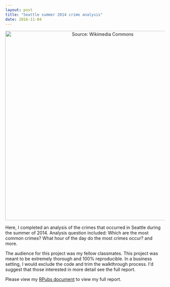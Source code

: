 ```yaml
---
layout: post
title: "Seattle summer 2014 crime analysis"
date: 2016-11-04
---
```

<center><img src="https://upload.wikimedia.org/wikipedia/commons/c/cc/Police_Line_Crime_Scene_2498847226.jpg" alt="Source: Wikimedia Commons" width="600px" />
</center>
  
Here, I completed an analysis of the crimes that occurred in Seattle during the
summer of 2014. Analysis question included: Which are the most common crimes? What hour of
the day do the most crimes occur? and more.  

The audience for this project was my fellow classmates. This project was meant to be 
extremely thorough and 100% reproducible. In a business setting, I would exclude the code
and trim the walkthrough process. I'd suggest that those interested in more detail see the 
full report.

  
Please view my [RPubs document](http://rpubs.com/kafay/Seattle-summer-crime-data-2014-analysis)
to view my full report. 


